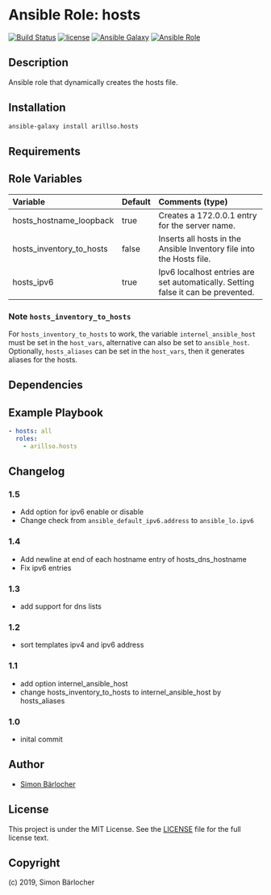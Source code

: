 # Ansible Role: hosts

[![Build Status](https://img.shields.io/travis/arillso/ansible.hosts.svg?branch=master&style=popout-square)](https://travis-ci.org/arillso/ansible.hosts) [![license](https://img.shields.io/github/license/mashape/apistatus.svg?style=popout-square)](https://sbaerlo.ch/licence) [![Ansible Galaxy](http://img.shields.io/badge/ansible--galaxy-hosts-blue.svg?style=popout-square)](https://galaxy.ansible.com/arillso/hosts) [![Ansible Role](https://img.shields.io/ansible/role/d/24841.svg?style=popout-square)](https://galaxy.ansible.com/arillso/hosts)

## Description

Ansible role that dynamically creates the hosts file.

## Installation

```bash
ansible-galaxy install arillso.hosts
```

## Requirements

## Role Variables

| Variable                 | Default | Comments (type)                                                                  |
| :----------------------- | :------ | :------------------------------------------------------------------------------- |
| hosts_hostname_loopback  | true    | Creates a 172.0.0.1 entry for the server name.                                   |
| hosts_inventory_to_hosts | false   | Inserts all hosts in the Ansible Inventory file into the Hosts file.             |
| hosts_ipv6               | true    | Ipv6 localhost entries are set automatically. Setting false it can be prevented. |

### Note `hosts_inventory_to_hosts`

For `hosts_inventory_to_hosts` to work, the variable `internel_ansible_host` must be set in the `host_vars`, alternative can also be set to `ansible_host`.
Optionally, `hosts_aliases` can be set in the `host_vars`, then it generates aliases for the hosts.

## Dependencies

## Example Playbook

```yml
- hosts: all
  roles:
    - arillso.hosts
```

## Changelog

### 1.5

- Add option for ipv6 enable or disable
- Change check from `ansible_default_ipv6.address` to `ansible_lo.ipv6`

### 1.4

- Add newline at end of each hostname entry of hosts_dns_hostname
- Fix ipv6 entries

### 1.3

- add support for dns lists

### 1.2

- sort templates ipv4 and ipv6 address

### 1.1

- add option internel_ansible_host
- change hosts_inventory_to_hosts to internel_ansible_host by hosts_aliases

### 1.0

- inital commit

## Author

- [Simon Bärlocher](https://sbaerlocher.ch)

## License

This project is under the MIT License. See the [LICENSE](https://sbaerlo.ch/licence) file for the full license text.

## Copyright

(c) 2019, Simon Bärlocher
